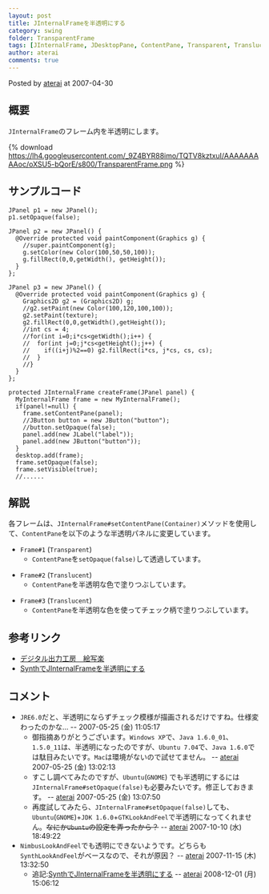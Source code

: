 ```yaml
---
layout: post
title: JInternalFrameを半透明にする
category: swing
folder: TransparentFrame
tags: [JInternalFrame, JDesktopPane, ContentPane, Transparent, Translucent]
author: aterai
comments: true
---
```


Posted by [aterai](http://terai.xrea.jp/aterai.html) at 2007-04-30

## 概要
`JInternalFrame`のフレーム内を半透明にします。

{% download https://lh4.googleusercontent.com/_9Z4BYR88imo/TQTV8kztxuI/AAAAAAAAAoc/oXSU5-bQorE/s800/TransparentFrame.png %}

## サンプルコード
<pre class="prettyprint"><code>JPanel p1 = new JPanel();
p1.setOpaque(false);

JPanel p2 = new JPanel() {
  @Override protected void paintComponent(Graphics g) {
    //super.paintComponent(g);
    g.setColor(new Color(100,50,50,100));
    g.fillRect(0,0,getWidth(), getHeight());
  }
};

JPanel p3 = new JPanel() {
  @Override protected void paintComponent(Graphics g) {
    Graphics2D g2 = (Graphics2D) g;
    //g2.setPaint(new Color(100,120,100,100));
    g2.setPaint(texture);
    g2.fillRect(0,0,getWidth(),getHeight());
    //int cs = 4;
    //for(int i=0;i*cs&lt;getWidth();i++) {
    //  for(int j=0;j*cs&lt;getHeight();j++) {
    //    if((i+j)%2==0) g2.fillRect(i*cs, j*cs, cs, cs);
    //  }
    //}
  }
};

protected JInternalFrame createFrame(JPanel panel) {
  MyInternalFrame frame = new MyInternalFrame();
  if(panel!=null) {
    frame.setContentPane(panel);
    //JButton button = new JButton("button");
    //button.setOpaque(false);
    panel.add(new JLabel("label"));
    panel.add(new JButton("button"));
  }
  desktop.add(frame);
  frame.setOpaque(false);
  frame.setVisible(true);
  //......
</code></pre>

## 解説
各フレームは、`JInternalFrame#setContentPane(Container)`メソッドを使用して、`ContentPane`を以下のような半透明パネルに変更しています。

- `Frame#1` (`Transparent`)
    - `ContentPane`を`setOpaque(false)`して透過しています。

<!-- dummy comment line for breaking list -->

- `Frame#2` (`Translucent`)
    - `ContentPane`を半透明な色で塗りつぶしています。

<!-- dummy comment line for breaking list -->

- `Frame#3` (`Translucent`)
    - `ContentPane`を半透明な色を使ってチェック柄で塗りつぶしています。

<!-- dummy comment line for breaking list -->

## 参考リンク
- [デジタル出力工房　絵写楽](http://www.bekkoame.ne.jp/~bootan/free2.html)
- [SynthでJInternalFrameを半透明にする](http://terai.xrea.jp/Swing/TranslucentFrame.html)

<!-- dummy comment line for breaking list -->

## コメント
- `JRE6.0`だと、半透明にならずチェック模様が描画されるだけですね。仕様変わったのかな… --  2007-05-25 (金) 11:05:17
    - 御指摘ありがとうございます。`Windows XP`で、`Java 1.6.0_01`、`1.5.0_11`は、半透明になったのですが、`Ubuntu 7.04`で、`Java 1.6.0`では駄目みたいです。`Mac`は環境がないので試せてません。 -- [aterai](http://terai.xrea.jp/aterai.html) 2007-05-25 (金) 13:02:13
    - すこし調べてみたのですが、`Ubuntu`(`GNOME`) でも半透明にするには`JInternalFrame#setOpaque(false)`も必要みたいです。修正しておきます。 -- [aterai](http://terai.xrea.jp/aterai.html) 2007-05-25 (金) 13:07:50
    - 再度試してみたら、`JInternalFrame#setOpaque(false)`しても、`Ubuntu`(`GNOME`)+`JDK 1.6.0`+`GTKLookAndFeel`で半透明になってくれません。~~なにか`Ubuntu`の設定を弄ったから？~~ -- [aterai](http://terai.xrea.jp/aterai.html) 2007-10-10 (水) 18:49:22
- `NimbusLookAndFeel`でも透明にできないようです。どちらも`SynthLookAndFeel`がベースなので、それが原因？ -- [aterai](http://terai.xrea.jp/aterai.html) 2007-11-15 (木) 13:32:50
    - 追記:[SynthでJInternalFrameを半透明にする](http://terai.xrea.jp/Swing/TranslucentFrame.html) -- [aterai](http://terai.xrea.jp/aterai.html) 2008-12-01 (月) 15:06:12

<!-- dummy comment line for breaking list -->


